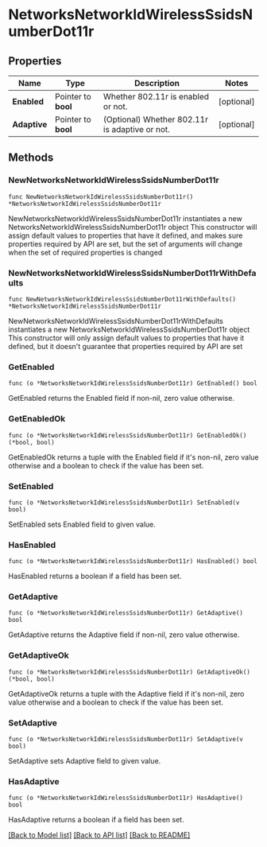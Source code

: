 # NetworksNetworkIdWirelessSsidsNumberDot11r

## Properties

Name | Type | Description | Notes
------------ | ------------- | ------------- | -------------
**Enabled** | Pointer to **bool** | Whether 802.11r is enabled or not. | [optional] 
**Adaptive** | Pointer to **bool** | (Optional) Whether 802.11r is adaptive or not. | [optional] 

## Methods

### NewNetworksNetworkIdWirelessSsidsNumberDot11r

`func NewNetworksNetworkIdWirelessSsidsNumberDot11r() *NetworksNetworkIdWirelessSsidsNumberDot11r`

NewNetworksNetworkIdWirelessSsidsNumberDot11r instantiates a new NetworksNetworkIdWirelessSsidsNumberDot11r object
This constructor will assign default values to properties that have it defined,
and makes sure properties required by API are set, but the set of arguments
will change when the set of required properties is changed

### NewNetworksNetworkIdWirelessSsidsNumberDot11rWithDefaults

`func NewNetworksNetworkIdWirelessSsidsNumberDot11rWithDefaults() *NetworksNetworkIdWirelessSsidsNumberDot11r`

NewNetworksNetworkIdWirelessSsidsNumberDot11rWithDefaults instantiates a new NetworksNetworkIdWirelessSsidsNumberDot11r object
This constructor will only assign default values to properties that have it defined,
but it doesn't guarantee that properties required by API are set

### GetEnabled

`func (o *NetworksNetworkIdWirelessSsidsNumberDot11r) GetEnabled() bool`

GetEnabled returns the Enabled field if non-nil, zero value otherwise.

### GetEnabledOk

`func (o *NetworksNetworkIdWirelessSsidsNumberDot11r) GetEnabledOk() (*bool, bool)`

GetEnabledOk returns a tuple with the Enabled field if it's non-nil, zero value otherwise
and a boolean to check if the value has been set.

### SetEnabled

`func (o *NetworksNetworkIdWirelessSsidsNumberDot11r) SetEnabled(v bool)`

SetEnabled sets Enabled field to given value.

### HasEnabled

`func (o *NetworksNetworkIdWirelessSsidsNumberDot11r) HasEnabled() bool`

HasEnabled returns a boolean if a field has been set.

### GetAdaptive

`func (o *NetworksNetworkIdWirelessSsidsNumberDot11r) GetAdaptive() bool`

GetAdaptive returns the Adaptive field if non-nil, zero value otherwise.

### GetAdaptiveOk

`func (o *NetworksNetworkIdWirelessSsidsNumberDot11r) GetAdaptiveOk() (*bool, bool)`

GetAdaptiveOk returns a tuple with the Adaptive field if it's non-nil, zero value otherwise
and a boolean to check if the value has been set.

### SetAdaptive

`func (o *NetworksNetworkIdWirelessSsidsNumberDot11r) SetAdaptive(v bool)`

SetAdaptive sets Adaptive field to given value.

### HasAdaptive

`func (o *NetworksNetworkIdWirelessSsidsNumberDot11r) HasAdaptive() bool`

HasAdaptive returns a boolean if a field has been set.


[[Back to Model list]](../README.md#documentation-for-models) [[Back to API list]](../README.md#documentation-for-api-endpoints) [[Back to README]](../README.md)


